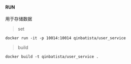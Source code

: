 #### RUN

用于存储数据

> set
```
docker run -it -p 10014:10014 qinbatista/user_service
```

> build

```
docker build -t qinbatista/user_service .
```